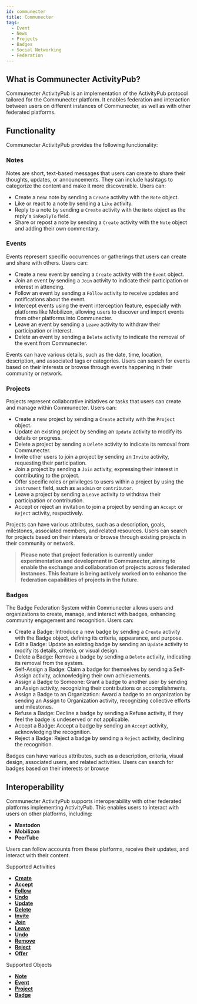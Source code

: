 ```yaml
---
id: communecter
title: Communecter
tags:
  - Event
  - News 
  - Projects
  - Badges
  - Social Networking
  - Federation
---
```



## What is Communecter ActivityPub?

Communecter ActivityPub is an implementation of the ActivityPub protocol tailored for the Communecter platform. It enables federation and interaction between users on different instances of Communecter, as well as with other federated platforms.

## Functionality

Communecter ActivityPub provides the following functionality:

### Notes

Notes are short, text-based messages that users can create to share their thoughts, updates, or announcements. They can include hashtags to categorize the content and make it more discoverable. Users can:

- Create a new note by sending a `Create` activity with the `Note` object.
- Like or react to a note by sending a `Like` activity.
- Reply to a note by sending a `Create` activity with the `Note` object as the reply's `inReplyTo` field.
- Share or repost a note by sending a `Create` activity with the `Note` object and adding their own commentary.

### Events

Events represent specific occurrences or gatherings that users can create and share with others. Users can:

- Create a new event by sending a `Create` activity with the `Event` object.
- Join an event by sending a `Join` activity to indicate their participation or interest in attending.
- Follow an event by sending a `Follow` activity to receive updates and notifications about the event.
- Intercept events using the event interception feature, especially with platforms like Mobilizon, allowing users to discover and import events from other platforms into Communecter.
- Leave an event by sending a `Leave` activity to withdraw their participation or interest.
- Delete an event by sending a `Delete` activity to indicate the removal of the event from Communecter.

Events can have various details, such as the date, time, location, description, and associated tags or categories. Users can search for events based on their interests or browse through events happening in their community or network.


### Projects

Projects represent collaborative initiatives or tasks that users can create and manage within Communecter. Users can:

- Create a new project by sending a `Create` activity with the `Project` object.
- Update an existing project by sending an `Update` activity to modify its details or progress.
- Delete a project by sending a `Delete` activity to indicate its removal from Communecter.
- Invite other users to join a project by sending an `Invite` activity, requesting their participation.
- Join a project by sending a `Join` activity, expressing their interest in contributing to the project.
- Offer specific roles or privileges to users within a project by using the `instrument` field, such as `asadmin` or `contributor`.
- Leave a project by sending a `Leave` activity to withdraw their participation or contribution.
- Accept or reject an invitation to join a project by sending an `Accept` or `Reject` activity, respectively.

Projects can have various attributes, such as a description, goals, milestones, associated members, and related resources. Users can search for projects based on their interests or browse through existing projects in their community or network.

> **Please note that project federation is currently under experimentation and development in Communecter, aiming to enable the exchange and collaboration of projects across federated instances. This feature is being actively worked on to enhance the federation capabilities of projects in the future.**
>

### Badges

The Badge Federation System within Communecter allows users and organizations to create, manage, and interact with badges, enhancing community engagement and recognition. Users can:

- Create a Badge: Introduce a new badge by sending a `Create` activity with the Badge object, defining its criteria, appearance, and purpose.
- Edit a Badge: Update an existing badge by sending an `Update` activity to modify its details, criteria, or visual design.
- Delete a Badge: Remove a badge by sending a `Delete` activity, indicating its removal from the system.
- Self-Assign a Badge: Claim a badge for themselves by sending a Self-Assign activity, acknowledging their own achievements.
- Assign a Badge to Someone: Grant a badge to another user by sending an Assign activity, recognizing their contributions or accomplishments.
- Assign a Badge to an Organization: Award a badge to an organization by sending an Assign to Organization activity, recognizing collective efforts and milestones.
- Refuse a Badge: Decline a badge by sending a Refuse activity, if they feel the badge is undeserved or not applicable.
- Accept a Badge: Accept a badge by sending an `Accept` activity, acknowledging the recognition.
- Reject a Badge: Reject a badge by sending a `Reject` activity, declining the recognition.


Badges can have various attributes, such as a description, criteria, visual design, associated users, and related activities. Users can search for badges based on their interests or browse

## Interoperability

Communecter ActivityPub supports interoperability with other federated platforms implementing ActivityPub. This enables users to interact with users on other platforms, including:

- **Mastodon**
- **Mobilizon**
- **PeerTube**

Users can follow accounts from these platforms, receive their updates, and interact with their content.


Supported Activities

- [**Create**](activities/create)
- [**Accept**](activities/accept)
- [**Follow**](activities/follow)
- [**Undo**](activities/undo)
- [**Update**](activities/update)
- [**Delete**](activities/delete)
- [**Invite**](activities/invite)
- [**Join**](activities/join)
- [**Leave**](activities/leave)
- [**Undo**](activities/undo)
- [**Remove**](activities/remove)
- [**Reject**](activities/reject)
- [**Offer**](activities/offer)

Supported Objects

- [**Note**](objects/note)
- [**Event**](objects/event)
- [**Project**](objects/project)
- [**Badge**](objects/badge)
